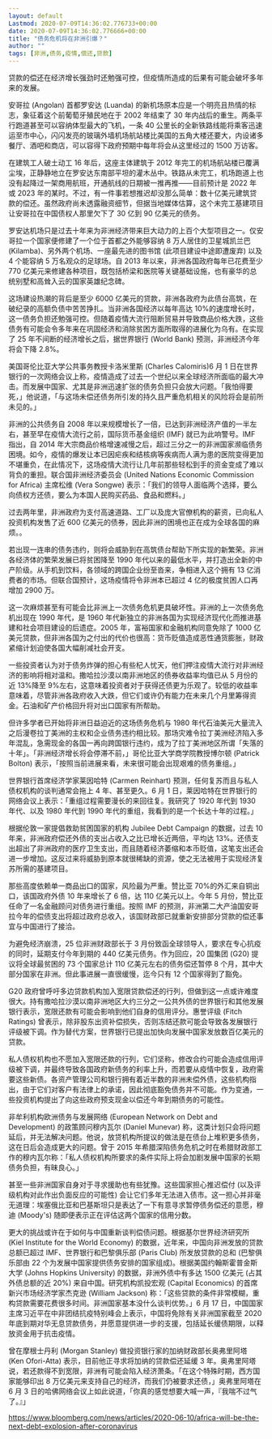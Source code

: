 ```yaml
---
layout: default
Lastmod: 2020-07-09T14:36:02.776733+00:00
date: 2020-07-09T14:36:02.776666+00:00
title: "债务危机将在非洲引爆？"
author: ""
tags: [非洲,债务,疫情,偿还,贷款]
---
```


贷款的偿还在经济增长强劲时还勉强可控，但疫情所造成的后果有可能会破坏多年来的发展。

安哥拉 (Angolan) 首都罗安达 (Luanda) 的新机场原本应是一个明亮且热情的标志，象征着这个前葡萄牙殖民地在于 2002 年结束了 30 年内战后的重生。两条平行跑道甚至可以容纳体型最大的飞机，一条 40 公里长的全新铁路线能将乘客迅速运至市中心，闪闪发亮的玻璃外墙机场航站楼比美国的五角大楼还要大，内设诸多餐厅、酒吧和商店，可以容得下政府预期中每年将会从这里经过的 1500 万访客。

在建筑工人破土动工 16 年后，这座主体建筑于 2012 年完工的机场航站楼已覆满尘埃，正静静地立在罗安达东南部平坦的灌木丛中。铁路从未完工，机场跑道上也没有起降过一架商用航班，开通航线的日期被一推再推——目前预计是 2022 年或 2023 年的某时。不过，有一件事若想推迟却没那么简单：数十亿美元建筑贷款的偿还。虽然政府尚未透露融资细节，但据当地媒体估算，这个未完工基建项目让安哥拉在中国债权人那里欠下了 30 亿到 90 亿美元的债务。

罗安达机场只是过去十年来为非洲经济带来巨大动力的上百个大型项目之一。仅安哥拉一个国家便修建了一个位于首都之外能够容纳 8 万人居住的卫星城凯兰巴 (Kilamba)、另外两个机场、一座最先进的图书馆 (此项目建设中途即遭废弃) 以及 4 个能容纳 5 万名观众的足球场。自 2013 年以来，非洲各国政府每年已花费至少 770 亿美元来修建各种项目，既包括桥梁和医院等关键基础设施，也有豪华的总统别墅和高耸入云的国家英雄纪念碑。

这场建设热潮的背后是至少 6000 亿美元的贷款，非洲各政府为此债台高筑，在破纪录的高额负债中苦苦挣扎。当非洲各国经济以每年高达 10%的速度增长时，这一债务负担还勉强可控。但随着疫情大流行阻断贸易并导致商品价格大跌，这些债务有可能会令多年来在巩固经济和消除贫困方面所取得的进展化为乌有。在实现了 25 年不间断的经济增长之后，据世界银行 (World Bank) 预测，非洲经济今年将会下降 2.8%。

美国哥伦比亚大学公共事务教授卡洛米里斯 (Charles Calomiris)6 月 1 日在世界银行的一次网络会议上称，疫情造成了过去一个世纪以来全球经济所面临的最大冲击。而发展中国家、尤其是非洲迅速扩张的债务负担只会放大问题。「我怕得要死，」他说道，「与这场未偿还债务所引发的持久且严重危机相关的风险将会是前所未见的。」

非洲的公共债务自 2008 年以来规模增长了一倍，已达到非洲经济产值的一半左右，甚至早在疫情大流行之前，国际货币基金组织 (IMF) 就已为此响警号。IMF 指出，自 2014 年大宗商品价格增速减慢之后，超过三分之一的非洲国家濒临债务困境。如今，疫情的爆发让本已因疟疾和结核病等疾病而人满为患的医院变得更加不堪重负，在此情况下，这场疫情大流行让几年前那些轻松到手的资金变成了难以背负的重担。联合国非洲经济委员会 (United Nations Economic Commission for Africa) 主席松维 (Vera Songwe) 表示：「我们的领导人面临两个选择，要么向债权方还债，要么为本国人民购买药品、食品和燃料。」

过去两年里，非洲政府为支付高速道路、工厂以及庞大官僚机构的薪资，已向私人投资机构发售了近 600 亿美元的债券，因此非洲的困境也正在成为全球各国的麻烦。。

若出现一连串的债务违约，则将会威胁到在高筑债台帮助下所实现的新繁荣。非洲各经济体的繁荣发展已将贫困降至 1990 年代以来的最低水平，并打造出全新的中产阶级。从手机到饮料，各领域的跨国企业纷至沓来，争相进入这个拥有 13 亿消费者的市场。但联合国预计，这场疫情将令非洲本已超过 4 亿的极度贫困人口再增加 2900 万。

这一次麻烦甚至有可能会比非洲上一次债务危机更具破坏性。非洲的上一次债务危机出现在 1990 年代，是 1960 年代新独立的非洲各国为实现经济现代化而推进基建和社会项目建设的后遗症。2005 年，富裕国家和金融机构同意免除了 1000 亿美元贷款，但非洲各国为之付出的代价也很高：货币贬值造成恶性通货膨胀，财政紧缩计划迫使各国大幅削减社会开支。

一些投资者认为对于债务炸弹的担心有些杞人忧天，他们押注疫情大流行对非洲经济的影响将相对温和。撒哈拉沙漠以南非洲地区的债券收益率均值已从 5 月份的近 13%降至 9%左右，这意味着投资者对于获得还债更为乐观了。较低的收益率意味着，尽管非洲各政府收入大跌，但它们或许仍有能力在未来几个月里筹得资金。石油和矿产价格回升将对出口国家有所帮助。

但许多学者已开始将非洲日益迫近的这场债务危机与 1980 年代石油美元大量流入之后漫卷拉丁美洲的主权和企业债务违约相比较。那场灾难令拉丁美洲经济陷入多年混乱，急需现金的各国一再向跨国银行违约，成为了拉丁美洲地区所谓「失落的十年」。「非洲经济增长将会停滞不前，」哥伦比亚大学商学院教授博尔顿 (Patrick Bolton) 表示，「按照当前进展来看，未来很可能会出现艰难的债务重组。」

世界银行首席经济学家莱因哈特 (Carmen Reinhart) 预测，任何复苏而且与私人债权机构的谈判通常会拖上 4 年、甚至更久。6 月 1 日，莱因哈特在世界银行的网络会议上表示：「重组过程需要漫长的来回往复。我研究了 1920 年代到 1930 年代、以及 1980 年代到 1990 年代的重组，我看到的是一个长达十年的过程。」

根据伦敦一家提倡救助贫困国家的机构 Jubilee Debt Campaign 的数据，过去 10 年来，非洲政府偿还外债的支出占收入之比已增长近两倍，平均达 13%。还债支出超出了非洲政府的医疗卫生支出，而且随着经济萎缩和本币贬值，这笔支出还会进一步增加。这反过来将威胁到原本就很稀缺的资源，使之无法被用于实现经济复苏所需的基建项目。

那些高度依赖单一商品出口的国家，风险最为严重。赞比亚 70%的外汇来自铜出口，该国政府外债 10 年来增长了 6 倍，达 110 亿美元以上。今年 5 月份，赞比亚任命了一名金融顾问对债务进行重组。按照 IMF 的预测，非洲第二大产油国安哥拉今年的偿债支出将超过政府总收入，该国财政部已就重新安排部分贷款的偿还事宜与中国进行了接洽。

为避免经济崩溃，25 位非洲财政部长于 3 月份致函全球领导人，要求在专心抗疫的同时，延期支付今年到期的 440 亿美元债务。作为回应，20 国集团 (G20) 提议将全球最贫困的 73 个国家总计 110 亿美元左右的债务偿还暂停 8 个月，其中大部分国家在非洲。但此事进展一直很缓慢，迄今只有 12 个国家得到了豁免。

G20 政府曾呼吁多边贷款机构加入宽限贷款偿还的行列，但做到这一点或许难度很大。持有撒哈拉沙漠以南非洲地区大约三分之一公共外债的世界银行和其他发展银行表示，宽限还款有可能会影响到他们自身的信用评分。惠誉评级 (Fitch Ratings) 曾表示，除非股东出资补偿损失，否则冻结还款可能会导致各发展银行评级被下调。作为替代方案，世界银行已提出加快向发展中国家发放数百亿美元的贷款。

私人债权机构也不愿加入宽限还款的行列，它们坚称，修改合约可能会造成信用评级被下调，并最终导致各国政府新债务的利率上升，而若要从疫情中恢复，政府需要这些新债。各资产管理公司和银行拥有着近半数的非洲未偿外债，这些机构指出，由于它们对客户有法律上的承诺，因此彻底豁免债务并不可能。作为变通，一些投资机构提出了向这些政府预支现金以偿还今年到期债务的可能性。

非牟利机构欧洲债务与发展网络 (European Network on Debt and Development) 的政策顾问穆内瓦尔 (Daniel Munevar) 称，这类计划只会将问题延后，并无法解决问题。他说，放贷机构所提议的做法是在债台上堆积更多债务，这在日后会造成更大的问题。曾于 2015 年希腊深陷债务危机之时在希腊财政部工作的穆内瓦尔称：「私人债权机构所要求的条件实际上将会加剧发展中国家的长期债务负担，有昧良心。」

甚至一些非洲国家自身对于寻求援助也有些犹豫。这些国家担心推迟偿付 (以及评级机构对此作出负面反应的可能性) 会让它们多年无法进入债市。这一担心并非毫无道理：埃塞俄比亚和巴基斯坦只是表达了一下有意寻求暂停债务偿还的意愿，穆迪 (Moody's) 随即便表示正在评估这两个国家的信用分数。

更大的挑战或许在于如何与中国重新谈判偿债问题。根据基尔世界经济研究所 (Kiel Institute for the World Economy) 的数据，近年来，中国向非洲发放的贷款总额已超过 IMF、世界银行和巴黎俱乐部 (Paris Club) 所发放贷款的总和 (巴黎俱乐部由 22 个为发展中国家提供债务安排的国家组成)。根据美国约翰斯霍普金斯大学 (Johns Hopkins University) 的数据，非洲外债中有多达 1500 亿美元 (占其外债总额的近 20%) 来自中国。研究机构凯投宏观 (Capital Economics) 的首席新兴市场经济学家杰克逊 (William Jackson) 称：「这些贷款的条件非常模糊，重构贷款需要花费很多时间。非洲国家基本没什么谈判优势。」6 月 17 日，中国国家主席习近平在中非团结抗疫特别峰会上表示，中国将免除有关非洲国家截至 2020 年底到期对华无息贷款债务，并愿意提供进一步的支援，包括延长缓债期限，以释放资金用于抗击疫情。

曾在摩根士丹利 (Morgan Stanley) 做投资银行家的加纳财政部长奥弗里阿塔 (Ken Ofori-Atta) 表示，目前他正寻求将加纳的贷款偿还延缓 3 年。奥弗里阿塔说，若还款得不到宽限，非洲有可能会陷入经济萧条。「在这个特殊时期，西方国家能够印出 8 万亿美元来支持自己的经济，而我们仍被要求还债，」奥弗里阿塔在 6 月 3 日的哈佛网络会议上如此说道，「你真的感觉想要大喊一声，『我喘不过气了。』」

https://www.bloomberg.com/news/articles/2020-06-10/africa-will-be-the-next-debt-explosion-after-coronavirus

